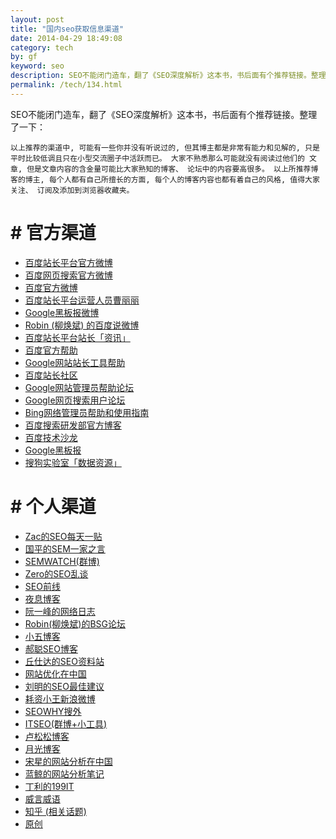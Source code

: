 ```yaml
---
layout: post
title: "国内seo获取信息渠道"
date: 2014-04-29 18:49:08
category: tech
by: gf
keyword: seo
description: SEO不能闭门造车，翻了《SEO深度解析》这本书，书后面有个推荐链接。整理了一下：以上推荐的渠道中,可能有一些你并没有听说过的,但其博主都是非常有能力和见解的,只是平时比较
permalink: /tech/134.html
---
```

SEO不能闭门造车，翻了《SEO深度解析》这本书，书后面有个推荐链接。整理了一下：

    以上推荐的渠道中, 可能有一些你并没有听说过的, 但其博主都是非常有能力和见解的, 只是平时比较低调且只在小型交流圈子中活跃而已。 大家不熟悉那么可能就没有阅读过他们的 文章, 但是文章内容的含金量可能比大家熟知的博客、 论坛中的内容要高很多。 以上所推荐博 客的博主, 每个人都有自己所擅长的方面, 每个人的博客内容也都有着自己的风格, 值得大家
    关注、 订阅及添加到浏览器收藏夹。

#  # 官方渠道 ##

 *  [百度站长平台官方微博][Link 1]
 *  [百度网页搜索官方微博][Link 2]
 *  [百度官方微博][Link 3]
 *  [百度站长平台运营人员曹丽丽][Link 4]
 *  [Google黑板报微博][Google]
 *  [Robin (柳焕斌) 的百度说微博 ][Robin _ _]
 *  [百度站长平台站长「资讯」][Link 5]
 *  [百度官方帮助][Link 6]
 *  [Google网站站长工具帮助][Google 1]
 *  [百度站长社区][Link 7]
 *  [Google网站管理员帮助论坛][Google 2]
 *  [GoogIe网页搜索用户论坛][GoogIe]
 *  [Bing网络管理员帮助和使用指南][Bing]
 *  [百度搜索研发部官方博客][Link 8]
 *  [百度技术沙龙][Link 9]
 *  [Google黑板报][Google 3]
 *  [搜狗实验室「数据资源」][Link 10]

#  # 个人渠道 ##

 *  [Zac的SEO每天一贴][Zac_SEO]
 *  [国平的SEM一家之言][SEM]
 *  [SEMWATCH(群博)][SEMWATCH]
 *  [Zero的SEO乱谈][Zero_SEO]
 *  [SEO前线][SEO]
 *  [夜息博客][Link 11]
 *  [阮一峰的网络日志][Link 12]
 *  [Robin(柳焕斌)的BSG论坛][Robin_BSG]
 *  [小五博客][Link 13]
 *  [郝聪SEO博客][SEO 1]
 *  [丘仕达的SEO资料站][SEO 2]
 *  [网站优化在中国][Link 14]
 *  [刘明的SEO最佳建议][SEO 3]
 *  [耗资小王新浪微博][Link 15]
 *  [SEOWHY搜外][SEOWHY]
 *  [ITSEO(群博+小工具)][ITSEO]
 *  [卢松松博客][Link 16]
 *  [月光博客][Link 17]
 *  [宋星的网站分析在中国][Link 18]
 *  [蓝鲸的网站分析笔记][Link 19]
 *  [丁利的199IT][199IT]
 *  [威言威语][Link 20]
 *  [知乎 (相关话题)][Link 21]
 *  [原创][Link 22]


[Link 1]: http://e.weibo.com/baiduzhanzhang
[Link 2]: http://e.weibo.com/baiduwangyesousuo
[Link 3]: http://e.weibo.com/baiduguanfang
[Link 4]: http://weibo.com/208282487
[Google]: http://weibo.com/googlev
[Robin _ _]: http://t.qq.com/baidusays
[Link 5]: http://zhanzhang.baidu.com/Wiki/index
[Link 6]: http://www.baidu.com/search/jiqiao.html
[Google 1]: https://support.google.com/webmasters/
[Link 7]: http://bbs.zhanzhang.baidu.com/
[Google 2]: https://productforums.google.com/forum/#!forum/Webmaster-zh-cn
[GoogIe]: https://productforums.google.com/forum/#!forum/websearch-zh-cn
[Bing]: http://www.bing.com/Webmaster/help
[Link 8]: http://www.baidu-tech.com/
[Link 9]: http://www.infoq.com/cn/zones/baidu-salon/
[Google 3]: http://blog.sina.com.cn/u/2617744132
[Link 10]: http://www.sogou.com/labs/resources.html
[Zac_SEO]: http://www.seozac.com/
[SEM]: http://www.semyj.com/
[SEMWATCH]: http://semwatch.org/
[Zero_SEO]: http://seosay.me/
[SEO]: http://www.seoqianxian.com/
[Link 11]: http://www.imyexi.com/
[Link 12]: http://www.ruanyifeng.com/blog/
[Robin_BSG]: http://baiduseoguide.com/bbs/
[Link 13]: http://lingdonge.com/
[SEO 1]: http://www.bloghuman.com/
[SEO 2]: http://www.chinaseo.org.cn/
[Link 14]: http://www.chinaweboptimization.com/
[SEO 3]: http://seoaqua.com/
[Link 15]: http://www.weibo.com/alexwhu
[SEOWHY]: http://www.seowhy.com/
[ITSEO]: http://www.itseo.net/
[Link 16]: http://lusongsong.com/
[Link 17]: http://www.williamlong.info/
[Link 18]: http://www.chinawebanalytics.cn/
[Link 19]: http://bluewhale.cc/
[199IT]: http://www.199it.com/
[Link 20]: http://www.weisay.com/blog/
[Link 21]: /http;//www.zhihu.com/
[Link 22]: http://www.lxysem.cn/

